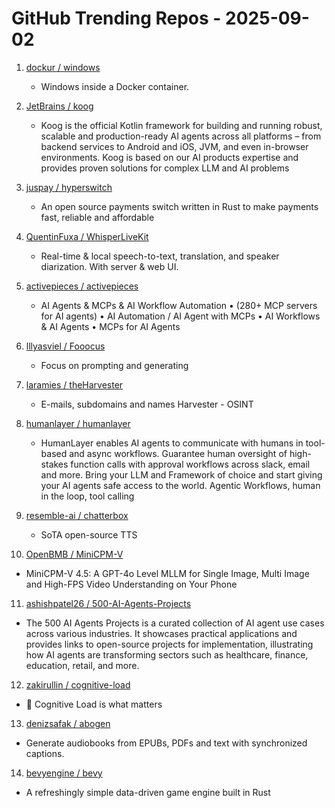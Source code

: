 # GitHub Trending Repos - 2025-09-02

1. [dockur /    windows](https://github.com/dockur/windows)
   - Windows inside a Docker container.

2. [JetBrains /    koog](https://github.com/JetBrains/koog)
   - Koog is the official Kotlin framework for building and running robust, scalable and production-ready AI agents across all platforms – from backend services to Android and iOS, JVM, and even in-browser environments. Koog is based on our AI products expertise and provides proven solutions for complex LLM and AI problems

3. [juspay /    hyperswitch](https://github.com/juspay/hyperswitch)
   - An open source payments switch written in Rust to make payments fast, reliable and affordable

4. [QuentinFuxa /    WhisperLiveKit](https://github.com/QuentinFuxa/WhisperLiveKit)
   - Real-time & local speech-to-text, translation, and speaker diarization. With server & web UI.

5. [activepieces /    activepieces](https://github.com/activepieces/activepieces)
   - AI Agents & MCPs & AI Workflow Automation • (280+ MCP servers for AI agents) • AI Automation / AI Agent with MCPs • AI Workflows & AI Agents • MCPs for AI Agents

6. [lllyasviel /    Fooocus](https://github.com/lllyasviel/Fooocus)
   - Focus on prompting and generating

7. [laramies /    theHarvester](https://github.com/laramies/theHarvester)
   - E-mails, subdomains and names Harvester - OSINT

8. [humanlayer /    humanlayer](https://github.com/humanlayer/humanlayer)
   - HumanLayer enables AI agents to communicate with humans in tool-based and async workflows. Guarantee human oversight of high-stakes function calls with approval workflows across slack, email and more. Bring your LLM and Framework of choice and start giving your AI agents safe access to the world. Agentic Workflows, human in the loop, tool calling

9. [resemble-ai /    chatterbox](https://github.com/resemble-ai/chatterbox)
   - SoTA open-source TTS

10. [OpenBMB /    MiniCPM-V](https://github.com/OpenBMB/MiniCPM-V)
   - MiniCPM-V 4.5: A GPT-4o Level MLLM for Single Image, Multi Image and High-FPS Video Understanding on Your Phone

11. [ashishpatel26 /    500-AI-Agents-Projects](https://github.com/ashishpatel26/500-AI-Agents-Projects)
   - The 500 AI Agents Projects is a curated collection of AI agent use cases across various industries. It showcases practical applications and provides links to open-source projects for implementation, illustrating how AI agents are transforming sectors such as healthcare, finance, education, retail, and more.

12. [zakirullin /    cognitive-load](https://github.com/zakirullin/cognitive-load)
   - 🧠 Cognitive Load is what matters

13. [denizsafak /    abogen](https://github.com/denizsafak/abogen)
   - Generate audiobooks from EPUBs, PDFs and text with synchronized captions.

14. [bevyengine /    bevy](https://github.com/bevyengine/bevy)
   - A refreshingly simple data-driven game engine built in Rust

